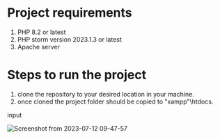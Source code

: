 # Project requirements 
1. PHP 8.2 or latest 
2. PHP storm version 2023.1.3 or latest 
3. Apache server 
# Steps to run the project 
1. clone the repository to your desired location in your machine.
2. once cloned the project folder should be copied to \"xampp"\htdocs.

 input

![Screenshot from 2023-07-12 09-47-57](https://github.com/agichimu/browser-history/assets/97959452/460bca2b-7226-4082-ad29-7f1ad33c21d6)
